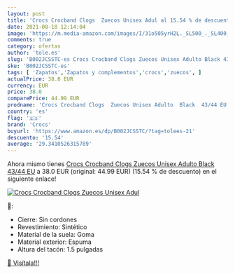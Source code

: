 ```yaml
---
layout: post
title: 'Crocs Crocband Clogs  Zuecos Unisex Adul al 15.54 % de descuento'
date: 2021-08-18 12:14:04
image: 'https://m.media-amazon.com/images/I/31o505yrH2L._SL500_._SL400_.jpg'
comments: true
category: ofertas
author: 'tole.es'
slug: 'B002JCSSTC-es Crocs Crocband Clogs Zuecos Unisex Adulto Black 43/44 EU'
sku: 'B002JCSSTC-es'
tags: [ 'Zapatos','Zapatos y complementos','crocs','zuecos', ]
actualPrice: 38.0 EUR
currency: EUR
price: 38.0
comparePrice: 44.99 EUR
prodname: 'Crocs Crocband Clogs  Zuecos Unisex Adulto  Black  43/44 EU'
country: 'es'
flag: '🇪🇸'
brand: 'Crocs'
buyurl: 'https://www.amazon.es/dp/B002JCSSTC/?tag=tolees-21'
descuento: '15.54'
average: '29.3410526315789'
---
```


Ahora mismo tienes [Crocs Crocband Clogs  Zuecos Unisex Adulto  Black  43/44 EU](https://www.amazon.es/dp/B002JCSSTC/?tag=tolees-21) a 38.0 EUR (original: 44.99 EUR) (15.54 %  de descuento) en el siguiente enlace!

[![Crocs Crocband Clogs  Zuecos Unisex Adul](https://m.media-amazon.com/images/I/31o505yrH2L._SL500_._SL400_.jpg)](https://www.amazon.es/dp/B002JCSSTC/?tag=tolees-21)

🔎:

- Cierre: Sin cordones
- Revestimiento: Sintético
- Material de la suela: Goma
- Material exterior: Espuma
- Altura del tacón: 1.5 pulgadas

[🛒 Visítala!!!](https://www.amazon.es/dp/B002JCSSTC/?tag=tolees-21)
